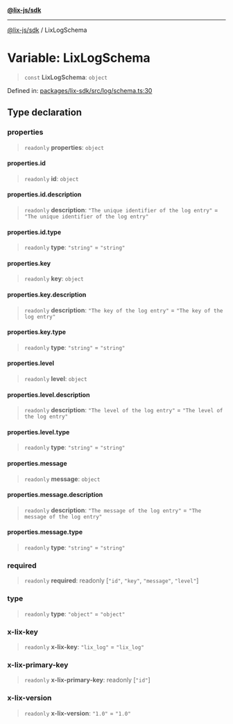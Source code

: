[**@lix-js/sdk**](../README.md)

***

[@lix-js/sdk](../README.md) / LixLogSchema

# Variable: LixLogSchema

> `const` **LixLogSchema**: `object`

Defined in: [packages/lix-sdk/src/log/schema.ts:30](https://github.com/opral/monorepo/blob/0501d8fe7eed9db1f8058e8d1d58b1d613ceaf43/packages/lix-sdk/src/log/schema.ts#L30)

## Type declaration

### properties

> `readonly` **properties**: `object`

#### properties.id

> `readonly` **id**: `object`

#### properties.id.description

> `readonly` **description**: `"The unique identifier of the log entry"` = `"The unique identifier of the log entry"`

#### properties.id.type

> `readonly` **type**: `"string"` = `"string"`

#### properties.key

> `readonly` **key**: `object`

#### properties.key.description

> `readonly` **description**: `"The key of the log entry"` = `"The key of the log entry"`

#### properties.key.type

> `readonly` **type**: `"string"` = `"string"`

#### properties.level

> `readonly` **level**: `object`

#### properties.level.description

> `readonly` **description**: `"The level of the log entry"` = `"The level of the log entry"`

#### properties.level.type

> `readonly` **type**: `"string"` = `"string"`

#### properties.message

> `readonly` **message**: `object`

#### properties.message.description

> `readonly` **description**: `"The message of the log entry"` = `"The message of the log entry"`

#### properties.message.type

> `readonly` **type**: `"string"` = `"string"`

### required

> `readonly` **required**: readonly \[`"id"`, `"key"`, `"message"`, `"level"`\]

### type

> `readonly` **type**: `"object"` = `"object"`

### x-lix-key

> `readonly` **x-lix-key**: `"lix_log"` = `"lix_log"`

### x-lix-primary-key

> `readonly` **x-lix-primary-key**: readonly \[`"id"`\]

### x-lix-version

> `readonly` **x-lix-version**: `"1.0"` = `"1.0"`
